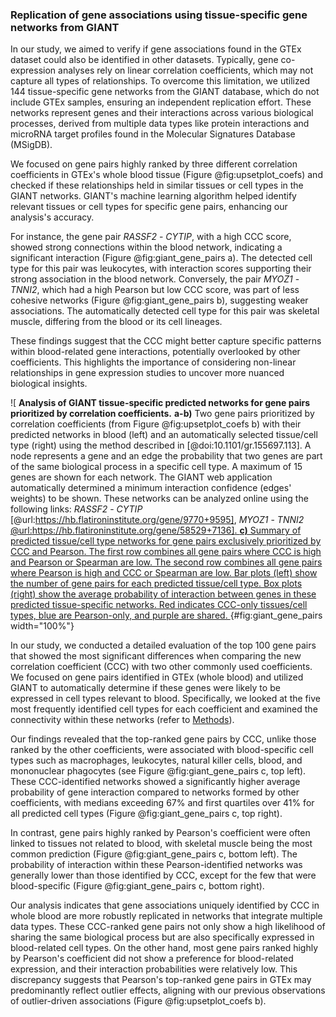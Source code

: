 ### Replication of gene associations using tissue-specific gene networks from GIANT

In our study, we aimed to verify if gene associations found in the GTEx dataset could also be identified in other datasets.
Typically, gene co-expression analyses rely on linear correlation coefficients, which may not capture all types of relationships.
To overcome this limitation, we utilized 144 tissue-specific gene networks from the GIANT database, which do not include GTEx samples, ensuring an independent replication effort.
These networks represent genes and their interactions across various biological processes, derived from multiple data types like protein interactions and microRNA target profiles found in the Molecular Signatures Database (MSigDB).

We focused on gene pairs highly ranked by three different correlation coefficients in GTEx's whole blood tissue (Figure @fig:upsetplot_coefs) and checked if these relationships held in similar tissues or cell types in the GIANT networks.
GIANT's machine learning algorithm helped identify relevant tissues or cell types for specific gene pairs, enhancing our analysis's accuracy.

For instance, the gene pair *RASSF2* - *CYTIP*, with a high CCC score, showed strong connections within the blood network, indicating a significant interaction (Figure @fig:giant_gene_pairs a).
The detected cell type for this pair was leukocytes, with interaction scores supporting their strong association in the blood network.
Conversely, the pair *MYOZ1* - *TNNI2*, which had a high Pearson but low CCC score, was part of less cohesive networks (Figure @fig:giant_gene_pairs b), suggesting weaker associations.
The automatically detected cell type for this pair was skeletal muscle, differing from the blood or its cell lineages.

These findings suggest that the CCC might better capture specific patterns within blood-related gene interactions, potentially overlooked by other coefficients.
This highlights the importance of considering non-linear relationships in gene expression studies to uncover more nuanced biological insights.

![
**Analysis of GIANT tissue-specific predicted networks for gene pairs prioritized by correlation coefficients.**
**a-b)** Two gene pairs prioritized by correlation coefficients (from Figure @fig:upsetplot_coefs b) with their predicted networks in blood (left) and an automatically selected tissue/cell type (right) using the method described in [@doi:10.1101/gr.155697.113].
A node represents a gene and an edge the probability that two genes are part of the same biological process in a specific cell type.
A maximum of 15 genes are shown for each network.
The GIANT web application automatically determined a minimum interaction confidence (edges' weights) to be shown.
These networks can be analyzed online using the following links:
*RASSF2* - *CYTIP* [@url:https://hb.flatironinstitute.org/gene/9770+9595],
*MYOZ1* - *TNNI2* [@url:https://hb.flatironinstitute.org/gene/58529+7136].
**c)** Summary of predicted tissue/cell type networks for gene pairs exclusively prioritized by CCC and Pearson.
The first row combines all gene pairs where CCC is high and Pearson or Spearman are low.
The second row combines all gene pairs where Pearson is high and CCC or Spearman are low.
Bar plots (left) show the number of gene pairs for each predicted tissue/cell type.
Box plots (right) show the average probability of interaction between genes in these predicted tissue-specific networks.
Red indicates CCC-only tissues/cell types, blue are Pearson-only, and purple are shared.
](images/coefs_comp/giant_networks/top_gene_pairs-main.svg "GIANT network interaction on gene pairs"){#fig:giant_gene_pairs width="100%"}


In our study, we conducted a detailed evaluation of the top 100 gene pairs that showed the most significant differences when comparing the new correlation coefficient (CCC) with two other commonly used coefficients.
We focused on gene pairs identified in GTEx (whole blood) and utilized GIANT to automatically determine if these genes were likely to be expressed in cell types relevant to blood.
Specifically, we looked at the five most frequently identified cell types for each coefficient and examined the connectivity within these networks (refer to [Methods](#sec:giant)).

Our findings revealed that the top-ranked gene pairs by CCC, unlike those ranked by the other coefficients, were associated with blood-specific cell types such as macrophages, leukocytes, natural killer cells, blood, and mononuclear phagocytes (see Figure @fig:giant_gene_pairs c, top left).
These CCC-identified networks showed a significantly higher average probability of gene interaction compared to networks formed by other coefficients, with medians exceeding 67% and first quartiles over 41% for all predicted cell types (Figure @fig:giant_gene_pairs c, top right).

In contrast, gene pairs highly ranked by Pearson's coefficient were often linked to tissues not related to blood, with skeletal muscle being the most common prediction (Figure @fig:giant_gene_pairs c, bottom left).
The probability of interaction within these Pearson-identified networks was generally lower than those identified by CCC, except for the few that were blood-specific (Figure @fig:giant_gene_pairs c, bottom right).

Our analysis indicates that gene associations uniquely identified by CCC in whole blood are more robustly replicated in networks that integrate multiple data types.
These CCC-ranked gene pairs not only show a high likelihood of sharing the same biological process but are also specifically expressed in blood-related cell types.
On the other hand, most gene pairs ranked highly by Pearson's coefficient did not show a preference for blood-related expression, and their interaction probabilities were relatively low.
This discrepancy suggests that Pearson's top-ranked gene pairs in GTEx may predominantly reflect outlier effects, aligning with our previous observations of outlier-driven associations (Figure @fig:upsetplot_coefs b).
